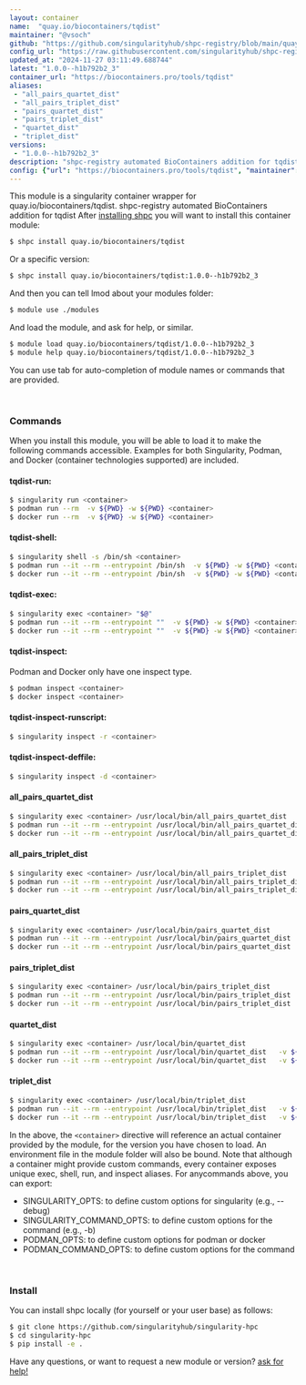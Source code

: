 ```yaml
---
layout: container
name:  "quay.io/biocontainers/tqdist"
maintainer: "@vsoch"
github: "https://github.com/singularityhub/shpc-registry/blob/main/quay.io/biocontainers/tqdist/container.yaml"
config_url: "https://raw.githubusercontent.com/singularityhub/shpc-registry/main/quay.io/biocontainers/tqdist/container.yaml"
updated_at: "2024-11-27 03:11:49.688744"
latest: "1.0.0--h1b792b2_3"
container_url: "https://biocontainers.pro/tools/tqdist"
aliases:
 - "all_pairs_quartet_dist"
 - "all_pairs_triplet_dist"
 - "pairs_quartet_dist"
 - "pairs_triplet_dist"
 - "quartet_dist"
 - "triplet_dist"
versions:
 - "1.0.0--h1b792b2_3"
description: "shpc-registry automated BioContainers addition for tqdist"
config: {"url": "https://biocontainers.pro/tools/tqdist", "maintainer": "@vsoch", "description": "shpc-registry automated BioContainers addition for tqdist", "latest": {"1.0.0--h1b792b2_3": "sha256:63599fbbe7b8ebd356b624702dc92325e916dd38526154e3e0b93aa2176d9e4a"}, "tags": {"1.0.0--h1b792b2_3": "sha256:63599fbbe7b8ebd356b624702dc92325e916dd38526154e3e0b93aa2176d9e4a"}, "docker": "quay.io/biocontainers/tqdist", "aliases": {"all_pairs_quartet_dist": "/usr/local/bin/all_pairs_quartet_dist", "all_pairs_triplet_dist": "/usr/local/bin/all_pairs_triplet_dist", "pairs_quartet_dist": "/usr/local/bin/pairs_quartet_dist", "pairs_triplet_dist": "/usr/local/bin/pairs_triplet_dist", "quartet_dist": "/usr/local/bin/quartet_dist", "triplet_dist": "/usr/local/bin/triplet_dist"}}
---
```


This module is a singularity container wrapper for quay.io/biocontainers/tqdist.
shpc-registry automated BioContainers addition for tqdist
After [installing shpc](#install) you will want to install this container module:


```bash
$ shpc install quay.io/biocontainers/tqdist
```

Or a specific version:

```bash
$ shpc install quay.io/biocontainers/tqdist:1.0.0--h1b792b2_3
```

And then you can tell lmod about your modules folder:

```bash
$ module use ./modules
```

And load the module, and ask for help, or similar.

```bash
$ module load quay.io/biocontainers/tqdist/1.0.0--h1b792b2_3
$ module help quay.io/biocontainers/tqdist/1.0.0--h1b792b2_3
```

You can use tab for auto-completion of module names or commands that are provided.

<br>

### Commands

When you install this module, you will be able to load it to make the following commands accessible.
Examples for both Singularity, Podman, and Docker (container technologies supported) are included.

#### tqdist-run:

```bash
$ singularity run <container>
$ podman run --rm  -v ${PWD} -w ${PWD} <container>
$ docker run --rm  -v ${PWD} -w ${PWD} <container>
```

#### tqdist-shell:

```bash
$ singularity shell -s /bin/sh <container>
$ podman run --it --rm --entrypoint /bin/sh  -v ${PWD} -w ${PWD} <container>
$ docker run --it --rm --entrypoint /bin/sh  -v ${PWD} -w ${PWD} <container>
```

#### tqdist-exec:

```bash
$ singularity exec <container> "$@"
$ podman run --it --rm --entrypoint ""  -v ${PWD} -w ${PWD} <container> "$@"
$ docker run --it --rm --entrypoint ""  -v ${PWD} -w ${PWD} <container> "$@"
```

#### tqdist-inspect:

Podman and Docker only have one inspect type.

```bash
$ podman inspect <container>
$ docker inspect <container>
```

#### tqdist-inspect-runscript:

```bash
$ singularity inspect -r <container>
```

#### tqdist-inspect-deffile:

```bash
$ singularity inspect -d <container>
```


#### all_pairs_quartet_dist

```bash
$ singularity exec <container> /usr/local/bin/all_pairs_quartet_dist
$ podman run --it --rm --entrypoint /usr/local/bin/all_pairs_quartet_dist   -v ${PWD} -w ${PWD} <container> -c " $@"
$ docker run --it --rm --entrypoint /usr/local/bin/all_pairs_quartet_dist   -v ${PWD} -w ${PWD} <container> -c " $@"
```


#### all_pairs_triplet_dist

```bash
$ singularity exec <container> /usr/local/bin/all_pairs_triplet_dist
$ podman run --it --rm --entrypoint /usr/local/bin/all_pairs_triplet_dist   -v ${PWD} -w ${PWD} <container> -c " $@"
$ docker run --it --rm --entrypoint /usr/local/bin/all_pairs_triplet_dist   -v ${PWD} -w ${PWD} <container> -c " $@"
```


#### pairs_quartet_dist

```bash
$ singularity exec <container> /usr/local/bin/pairs_quartet_dist
$ podman run --it --rm --entrypoint /usr/local/bin/pairs_quartet_dist   -v ${PWD} -w ${PWD} <container> -c " $@"
$ docker run --it --rm --entrypoint /usr/local/bin/pairs_quartet_dist   -v ${PWD} -w ${PWD} <container> -c " $@"
```


#### pairs_triplet_dist

```bash
$ singularity exec <container> /usr/local/bin/pairs_triplet_dist
$ podman run --it --rm --entrypoint /usr/local/bin/pairs_triplet_dist   -v ${PWD} -w ${PWD} <container> -c " $@"
$ docker run --it --rm --entrypoint /usr/local/bin/pairs_triplet_dist   -v ${PWD} -w ${PWD} <container> -c " $@"
```


#### quartet_dist

```bash
$ singularity exec <container> /usr/local/bin/quartet_dist
$ podman run --it --rm --entrypoint /usr/local/bin/quartet_dist   -v ${PWD} -w ${PWD} <container> -c " $@"
$ docker run --it --rm --entrypoint /usr/local/bin/quartet_dist   -v ${PWD} -w ${PWD} <container> -c " $@"
```


#### triplet_dist

```bash
$ singularity exec <container> /usr/local/bin/triplet_dist
$ podman run --it --rm --entrypoint /usr/local/bin/triplet_dist   -v ${PWD} -w ${PWD} <container> -c " $@"
$ docker run --it --rm --entrypoint /usr/local/bin/triplet_dist   -v ${PWD} -w ${PWD} <container> -c " $@"
```



In the above, the `<container>` directive will reference an actual container provided
by the module, for the version you have chosen to load. An environment file in the
module folder will also be bound. Note that although a container
might provide custom commands, every container exposes unique exec, shell, run, and
inspect aliases. For anycommands above, you can export:

 - SINGULARITY_OPTS: to define custom options for singularity (e.g., --debug)
 - SINGULARITY_COMMAND_OPTS: to define custom options for the command (e.g., -b)
 - PODMAN_OPTS: to define custom options for podman or docker
 - PODMAN_COMMAND_OPTS: to define custom options for the command

<br>

### Install

You can install shpc locally (for yourself or your user base) as follows:

```bash
$ git clone https://github.com/singularityhub/singularity-hpc
$ cd singularity-hpc
$ pip install -e .
```

Have any questions, or want to request a new module or version? [ask for help!](https://github.com/singularityhub/singularity-hpc/issues)